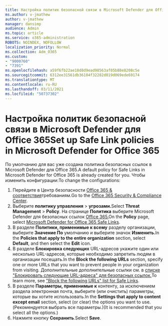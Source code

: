 ```yaml
---
title: Настройка политик безопасной связи в Microsoft Defender для Office 365
ms.author: v-jmathew
author: v-jmathew
manager: dansimp
audience: Admin
ms.topic: article
ms.service: o365-administration
ROBOTS: NOINDEX, NOFOLLOW
localization_priority: Normal
ms.collection: Adm_O365
ms.custom:
- "9000760"
- "7391"
ms.openlocfilehash: a59f6fb22ae18d8d9ead98563af05b88e8208c5e
ms.sourcegitcommit: 6312ee31561db36104f32282d019d069ede69174
ms.translationtype: MT
ms.contentlocale: ru-RU
ms.lasthandoff: 03/11/2021
ms.locfileid: "50737302"
---
```

# <a name="set-up-safe-link-policies-in-microsoft-defender-for-office-365"></a><span data-ttu-id="34f8d-102">Настройка политик безопасной связи в Microsoft Defender для Office 365</span><span class="sxs-lookup"><span data-stu-id="34f8d-102">Set up Safe Link policies in Microsoft Defender for Office 365</span></span>

<span data-ttu-id="34f8d-103">По умолчанию для вас уже создана политика безопасных ссылок в Microsoft Defender для Office 365.</span><span class="sxs-lookup"><span data-stu-id="34f8d-103">A default policy for Safe Links in Microsoft Defender for Office 365 is already created for you.</span></span> <span data-ttu-id="34f8d-104">Чтобы изменить конфигурации:</span><span class="sxs-lookup"><span data-stu-id="34f8d-104">To change the configurations:</span></span>

1. <span data-ttu-id="34f8d-105">Перейдите в Центр безопасности [Office 365 & соответствия](https://go.microsoft.com/fwlink/p/?linkid=2077143)требованиям.</span><span class="sxs-lookup"><span data-stu-id="34f8d-105">Go to the [Office 365 Security & Compliance Center](https://go.microsoft.com/fwlink/p/?linkid=2077143).</span></span>
2. <span data-ttu-id="34f8d-106">Выберите **политику управления**  >  **угрозами.**</span><span class="sxs-lookup"><span data-stu-id="34f8d-106">Select **Threat Management** > **Policy**.</span></span> <span data-ttu-id="34f8d-107">На странице **Политика** выберите Microsoft Defender для безопасных ссылок [Office 365.](https://go.microsoft.com/fwlink/?linkid=2101058)</span><span class="sxs-lookup"><span data-stu-id="34f8d-107">On the **Policy** page, select [Microsoft Defender for Office 365 Safe Links](https://go.microsoft.com/fwlink/?linkid=2101058).</span></span>
3. <span data-ttu-id="34f8d-108">В разделе **Политики, применимые к всему** разделу организации, выберите **Значение По** умолчанию и выберите значок **Изменить.**</span><span class="sxs-lookup"><span data-stu-id="34f8d-108">In the **Policies that apply to the entire organization** section, select **Default**, and then select the **Edit** icon.</span></span>
4. <span data-ttu-id="34f8d-109">В разделе **Блокировка следующих** URL-адресов укажите один или несколько URL-адресов, которые необходимо запретить людям в организации посещать.</span><span class="sxs-lookup"><span data-stu-id="34f8d-109">In the **Block the following URLs** section, specify one or more URLs that you want to prevent people in your organization from visiting.</span></span> <span data-ttu-id="34f8d-110">Дополнительные дополнительные ссылки см. в [списке "Блокировать следующие URL-адреса" для безопасных ссылок.](https://go.microsoft.com/fwlink/?linkid=2092123)</span><span class="sxs-lookup"><span data-stu-id="34f8d-110">To learn more, see ["Block the following URLs" list for Safe Links](https://go.microsoft.com/fwlink/?linkid=2092123).</span></span>
5. <span data-ttu-id="34f8d-111">В разделе **Параметры, применимые к** контенту, за исключением раздела электронная почта, выберите (или очистить) параметры, которые вы хотите использовать.</span><span class="sxs-lookup"><span data-stu-id="34f8d-111">In the **Settings that apply to content except email** section, select (or clear) the options you want to use.</span></span> <span data-ttu-id="34f8d-112">(Рекомендуется выбрать все параметры.)</span><span class="sxs-lookup"><span data-stu-id="34f8d-112">(It is recommended that you select all the options.)</span></span>
6. <span data-ttu-id="34f8d-113">Нажмите кнопку **Сохранить**.</span><span class="sxs-lookup"><span data-stu-id="34f8d-113">Select **Save**.</span></span>
